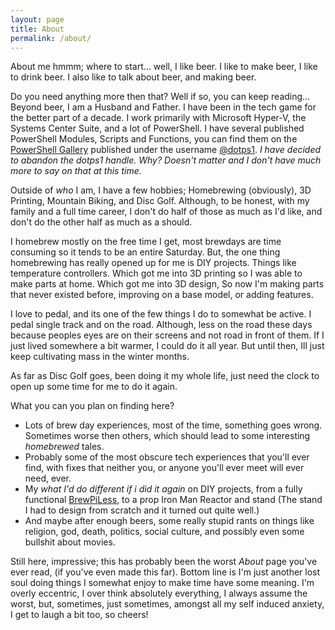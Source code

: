 ```yaml
---
layout: page
title: About
permalink: /about/
---
```


About me hmmm; where to start... well, I like beer.  I like to make beer, I like to drink beer.  I also like to talk about beer, and making beer.

Do you need anything more then that?  Well if so, you can keep reading...  Beyond beer, I am a Husband and Father.  I have been in the tech game for the better part of a decade.  I work primarily with Microsoft Hyper-V, the Systems Center Suite, and a lot of PowerShell.  I have several published PowerShell Modules, Scripts and Functions, you can find them on the [PowerShell Gallery](https://powershellgallery.com) published under the username [@dotps1](https://dotps1.github.io). _I have decided to abandon the dotps1 handle.  Why?  Doesn't matter and I don't have much more to say on that at this time._

Outside of _who_ I am, I have a few hobbies; Homebrewing (obviously), 3D Printing, Mountain Biking, and Disc Golf.  Although, to be honest, with my family and a full time career, I don't do half of those as much as I'd like, and don't do the other half as much as a should.

I homebrew mostly on the free time I get, most brewdays are time consuming so it tends to be an entire Saturday.  But, the one thing homebrewing has really opened up for me is DIY projects.  Things like temperature controllers.  Which got me into 3D printing so I was able to make parts at home.  Which got me into 3D design, So now I'm making parts that never existed before, improving on a base model, or adding features.

I love to pedal, and its one of the few things I do to somewhat be active.  I pedal single track and on the road.  Although, less on the road these days because peoples eyes are on their screens and not road in front of them.  If I just lived somewhere a bit warmer, I could do it all year.  But until then, Ill just keep cultivating mass in the winter months.

As far as Disc Golf goes, been doing it my whole life, just need the clock to open up some time for me to do it again.

What you can you plan on finding here?  
  * Lots of brew day experiences, most of the time, something goes wrong.  Sometimes worse then others, which should lead to some interesting _homebrewed_ tales.
  * Probably some of the most obscure tech experiences that you'll ever find, with fixes that neither you, or anyone you'll ever meet will ever need, ever.
  * My _what I'd do different if i did it again_ on DIY projects, from a fully functional [BrewPiLess](https://github.com/vitotai/BrewPiLess), to a prop Iron Man Reactor and stand (The stand I had to design from scratch and it turned out quite well.)
  * And maybe after enough beers, some really stupid rants on things like religion, god, death, politics, social culture, and possibly even some bullshit about movies.

Still here, impressive; this has probably been the worst _About_ page you've ever read, (if you've even made this far).  Bottom line is I'm just another lost soul doing things I somewhat enjoy to make time have some meaning.  I'm overly eccentric, I over think absolutely everything, I always assume the worst, but, sometimes, just sometimes, amongst all my self induced anxiety, I get to laugh a bit too, so cheers!
